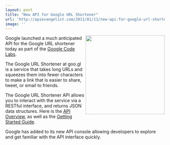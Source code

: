 ```yaml
---
layout: post
title: "New API for Google URL Shortener"
url: 'http://apievangelist.com/2011/01/11/new-api-for-google-url-shortener/'
image: ''
---
```


<img class="c1" src="http://kinlane-productions.s3.amazonaws.com/google/google-url-shortner-logo.jpg" alt="" width="250" align="right" />Google launched a much anticipated API for the Google URL shortener today as part of the [Google Code Labs][1].

The Google URL Shortener at goo.gl is a service that takes long URLs and squeezes them into fewer characters to make a link that is easier to share, tweet, or email to friends.

The Google URL Shortener API allows you to interact with the service via a RESTful interface, and returns JSON data structures. Here is the [API Overview][2], as well as the [Getting Started Guide][3].

Google has added to its new API console allowing developers to explore and get familiar with the API interface quickly.

   [1]: http://code.google.com/labs/
   [2]: http://code.google.com/apis/urlshortener/overview.html
   [3]: http://code.google.com/apis/urlshortener/v1/getting_started.html
